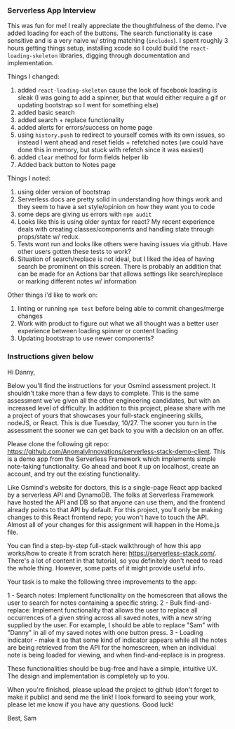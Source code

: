 ### Serverless App Interview

This was fun for me! I really appreciate the thoughtfulness of the demo. I've added loading for each of the buttons. The search functionality is case sensitive and is a very naive w/ string matching (`includes`). I spent roughly 3 hours getting things setup, installing xcode so I could build the `react-loading-skeleton` libraries, digging through documentation and implementation.

Things I changed:
1. added `react-loading-skeleton` cause the look of facebook loading is sleak (I was going to add a spinner, but that would either require a gif or updating bootstrap so I went for something else)
2. added basic search
3. added search + replace functionality
4. added alerts for errors/success on home page
5. using `history.push` to redirect to yourself comes with its own issues, so instead I went ahead and reset fields + refetched notes (we could have done this in memory, but stuck with refetch since it was easiest)
6. added `clear` method for form fields helper lib
7. Added back button to Notes page

Things I noted:
1. using older version of bootstrap
2. Serverless docs are pretty solid in understanding how things work and they seem to have a set style/opinion on how they want you to code
3. some deps are giving us errors with `npm audit`
4. Looks like this is using older syntax for react? My recent experience deals with creating classes/components and handling state through props/state w/ redux.
5. Tests wont run and looks like others were having issues via github. Have other users gotten these tests to work?
6. Situation of search/replace is not ideal, but I liked the idea of having search be prominent on this screen. There is probably an addition that can be made for an Actions bar that allows settings like search/replace or marking different notes w/ information

Other things i'd like to work on:
1. linting or running `npm test` before being able to commit changes/merge changes
2. Work with product to figure out what we all thought was a better user experience between loading spinner or content loading
3. Updating bootstrap to use newer components?

### Instructions given below

Hi Danny,

Below you'll find the instructions for your Osmind assessment project. It shouldn't take more than a few days to complete. This is the same assessment we've given all the other engineering candidates, but with an increased level of difficulty. In addition to this project, please share with me a project of yours that showcases your full-stack engineering skills, nodeJS, or React.
This is due Tuesday, 10/27. The sooner you turn in the assessment the sooner we can get back to you with a decision on an offer.


Please clone the following git repo: https://github.com/AnomalyInnovations/serverless-stack-demo-client.
This is a demo app from the Serverless Framework which implements simple note-taking functionality.
 Go ahead and boot it up on localhost, create an account, and try out the existing functionality.

Like Osmind's website for doctors, this is a single-page React app backed by a serverless API and DynamoDB. The folks at Serverless Framework have hosted the API and DB so that anyone can use them, and the frontend already points to that API by default. For this project, you'll only be making changes to this React frontend repo; you won't have to touch the API. Almost all of your changes for this assignment will happen in the Home.js file.

You can find a step-by-step full-stack walkthrough of how this app works/how to create it from scratch here: https://serverless-stack.com/. There's a lot of content in that tutorial, so you definitely don't need to read the whole thing. However, some parts of it might provide useful info.

Your task is to make the following three improvements to the app:

1 - Search notes: Implement functionality on the homescreen that allows the user to search for notes containing a specific string.
2 - Bulk find-and-replace: Implement functionality that allows the user to replace all occurrences of a given string across all saved notes, with a new string supplied by the user. For example, I should be able to replace "Sam" with "Danny" in all of my saved notes with one button press.
3 - Loading indicator - make it so that some kind of indicator appears while all the notes are being retrieved from the API for the homescreen, when an individual note is being loaded for viewing, and when find-and-replace is in progress.

These functionalities should be bug-free and have a simple, intuitive UX. The design and implementation is completely up to you.

When you're finished, please upload the project to github (don't forget to make it public) and send me the link!
I look forward to seeing your work, please let me know if you have any questions. Good luck!

Best,
Sam

